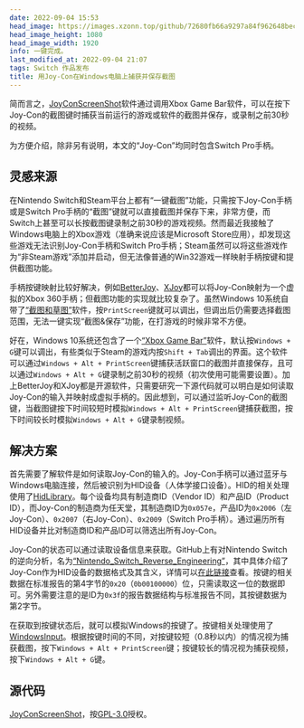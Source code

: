 ```yaml
---
date: 2022-09-04 15:53
head_image: https://images.xzonn.top/github/72680fb66a9297a84f962648bec1c0fd.jpg
head_image_height: 1080
head_image_width: 1920
info: 一键完成。
last_modified_at: 2022-09-04 21:07
tags: Switch 作品发布
title: 用Joy-Con在Windows电脑上捕获并保存截图
---
```

简而言之，[JoyConScreenShot](https://github.com/Xzonn/JoyConScreenShot)软件通过调用Xbox Game Bar软件，可以在按下Joy-Con的截图键时捕获当前运行的游戏或软件的截图并保存，或录制之前30秒的视频。

为方便介绍，除非另有说明，本文的“Joy-Con”均同时包含Switch Pro手柄。

## 灵感来源
在Nintendo Switch和Steam平台上都有“一键截图”功能，只需按下Joy-Con手柄或是Switch Pro手柄的“截图”键就可以直接截图并保存下来，非常方便，而Switch上甚至可以长按截图键录制之前30秒的游戏视频。然而最近我接触了Windows电脑上的Xbox游戏（准确来说应该是Microsoft Store应用），却发现这些游戏无法识别Joy-Con手柄和Switch Pro手柄；Steam虽然可以将这些游戏作为“非Steam游戏”添加并启动，但无法像普通的Win32游戏一样映射手柄按键和提供截图功能。

手柄按键映射比较好解决，例如[BetterJoy](https://github.com/Davidobot/BetterJoy)、[XJoy](https://github.com/DuroSoft/XJoy)都可以将Joy-Con映射为一个虚拟的Xbox 360手柄；但截图功能的实现就比较复杂了。虽然Windows 10系统自带了[“截图和草图”](https://apps.microsoft.com/store/detail/snipping-tool/9MZ95KL8MR0L)软件，按`PrintScreen`键就可以调出，但调出后仍需要选择截图范围，无法一键实现“截图&保存”功能，在打游戏的时候非常不方便。

好在，Windows 10系统还包含了一个[“Xbox Game Bar”](https://apps.microsoft.com/store/detail/xbox-game-bar/9NZKPSTSNW4P)软件，默认按`Windows + G`键可以调出，有些类似于Steam的游戏内按`Shift + Tab`调出的界面。这个软件可以通过`Windows + Alt + PrintScreen`键捕获活跃窗口的截图并直接保存，且可以通过`Windows + Alt + G`键录制之前30秒的视频（初次使用可能需要设置）。加上BetterJoy和XJoy都是开源软件，只需要研究一下源代码就可以明白是如何读取Joy-Con的输入并映射成虚拟手柄的。因此想到，可以通过监听Joy-Con的截图键，当截图键按下时间较短时模拟`Windows + Alt + PrintScreen`键捕获截图，按下时间较长时模拟`Windows + Alt + G`键录制视频。

## 解决方案
首先需要了解软件是如何读取Joy-Con的输入的。Joy-Con手柄可以通过蓝牙与Windows电脑连接，然后被识别为HID设备（人体学接口设备）。HID的相关处理使用了[HidLibrary](https://github.com/mikeobrien/HidLibrary)。每个设备均具有制造商ID（Vendor ID）和产品ID（Product ID），而Joy-Con的制造商为任天堂，其制造商ID为`0x057e`，产品ID为`0x2006`（左Joy-Con）、`0x2007`（右Joy-Con）、`0x2009`（Switch Pro手柄）。通过遍历所有HID设备并比对制造商ID和产品ID可以筛选出所有Joy-Con。

Joy-Con的状态可以通过读取设备信息来获取。GitHub上有对Nintendo Switch的逆向分析，名为[“Nintendo_Switch_Reverse_Engineering”](https://github.com/dekuNukem/Nintendo_Switch_Reverse_Engineering)，其中具体介绍了Joy-Con作为HID设备的数据格式及其含义，详情可以[在此链接](https://github.com/dekuNukem/Nintendo_Switch_Reverse_Engineering/blob/master/bluetooth_hid_notes.md)查看。按键的相关数据在标准报告的第4字节的`0x20`（`0b00100000`）位，只需读取这一位的数据即可。另外需要注意的是ID为`0x3f`的报告数据结构与标准报告不同，其按键数据为第2字节。

在获取到按键状态后，就可以模拟Windows的按键了。按键相关处理使用了[WindowsInput](https://github.com/MediatedCommunications/WindowsInput)。根据按键时间的不同，对按键较短（0.8秒以内）的情况视为捕获截图，按下`Windows + Alt + PrintScreen`键；按键较长的情况视为捕获视频，按下`Windows + Alt + G`键。

## 源代码
[JoyConScreenShot](https://github.com/Xzonn/JoyConScreenShot)，按[GPL-3.0](https://github.com/Xzonn/JoyConScreenShot/blob/master/LICENSE.md)授权。